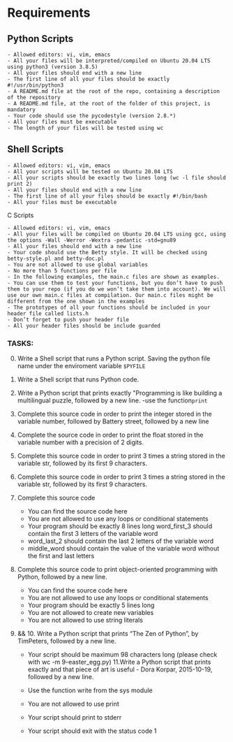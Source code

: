 # Requirements
## Python Scripts

    - Allowed editors: vi, vim, emacs
    - All your files will be interpreted/compiled on Ubuntu 20.04 LTS using python3 (version 3.8.5)
    - All your files should end with a new line
    - The first line of all your files should be exactly #!/usr/bin/python3
    - A README.md file at the root of the repo, containing a description of the repository
    - A README.md file, at the root of the folder of this project, is mandatory
    - Your code should use the pycodestyle (version 2.8.*)
    - All your files must be executable
    - The length of your files will be tested using wc

## Shell Scripts

    - Allowed editors: vi, vim, emacs
    - All your scripts will be tested on Ubuntu 20.04 LTS
    - All your scripts should be exactly two lines long (wc -l file should print 2)
    - All your files should end with a new line
    - The first line of all your files should be exactly #!/bin/bash
    - All your files must be executable

C Scripts

    - Allowed editors: vi, vim, emacs
    - All your files will be compiled on Ubuntu 20.04 LTS using gcc, using the options -Wall -Werror -Wextra -pedantic -std=gnu89
    - All your files should end with a new line
    - Your code should use the Betty style. It will be checked using betty-style.pl and betty-doc.pl
    - You are not allowed to use global variables
    - No more than 5 functions per file
    - In the following examples, the main.c files are shown as examples. 
    - You can use them to test your functions, but you don’t have to push them to your repo (if you do we won’t take them into account). We will use our own main.c files at compilation. Our main.c files might be different from the one shown in the examples
    - The prototypes of all your functions should be included in your header file called lists.h
    - Don’t forget to push your header file
    - All your header files should be include guarded

### TASKS:
0. Write a Shell script that runs a Python script.
        Saving the python file name under the enviroment variable `$PYFILE`

1. Write a Shell script that runs Python code.

2. Write a Python script that prints exactly "Programming is like building a multilingual puzzle, followed by a new line.  -use the function`print`
3. Complete this source code in order to print the integer stored in the variable number, followed by Battery street, followed by a new line
4. Complete the source code in order to print the float stored in the variable number with a precision of 2 digits.
5. Complete this source code in order to print 3 times a string stored in the variable str, followed by its first 9 characters.
6. Complete this source code in order to print 3 times a string stored in the variable str, followed by its first 9 characters.
7. Complete this source code

    - You can find the source code here
    - You are not allowed to use any loops or conditional statements
    - Your program should be exactly 8 lines long
    word_first_3 should contain the first 3 letters of the variable word
    - word_last_2 should contain the last 2 letters of the variable word
    - middle_word should contain the value of the variable word without the first and last letters
8. Complete this source code to print object-oriented programming with Python, followed by a new line.

    - You can find the source code here
   - You are not allowed to use any loops or conditional statements
   - Your program should be exactly 5 lines long
   - You are not allowed to create new variables
   - You are not allowed to use string literals


9. && 10. Write a Python script that prints “The Zen of Python”, by TimPeters, followed by a new line.

   - Your script should be maximum 98 characters long (please check with wc -m 9-easter_egg.py)
11.Write a Python script that prints exactly and that piece of art is useful - Dora Korpar, 2015-10-19, followed by a new line.

    - Use the function write from the sys module
    - You are not allowed to use print
    - Your script should print to stderr
    - Your script should exit with the status code 1

